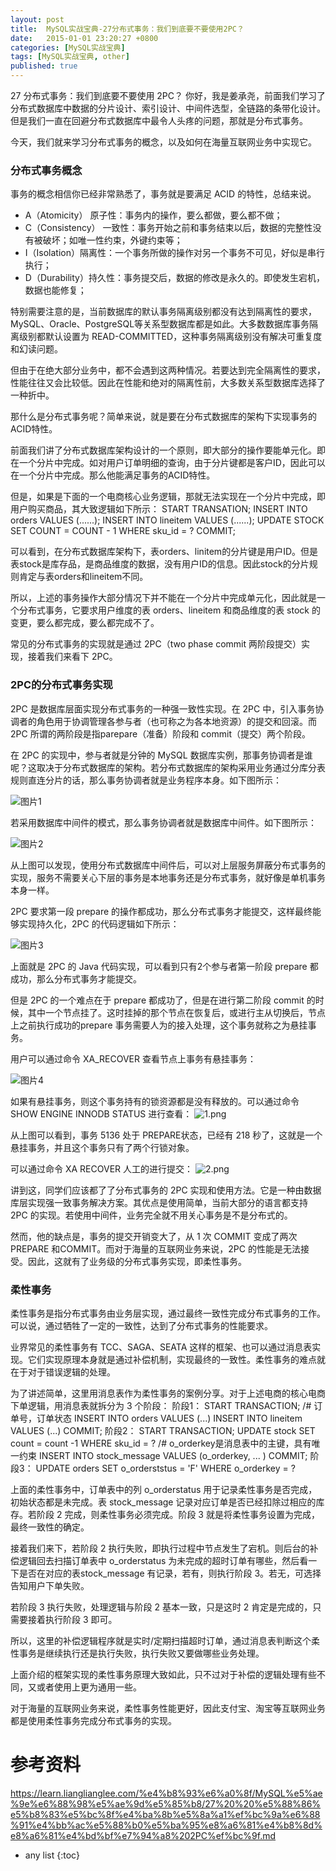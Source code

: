 ```yaml
---
layout: post
title:  MySQL实战宝典-27分布式事务：我们到底要不要使用2PC？
date:   2015-01-01 23:20:27 +0800
categories: [MySQL实战宝典]
tags: [MySQL实战宝典, other]
published: true
---
```




27 分布式事务：我们到底要不要使用 2PC？
你好，我是姜承尧，前面我们学习了分布式数据库中数据的分片设计、索引设计、中间件选型，全链路的条带化设计。但是我们一直在回避分布式数据库中最令人头疼的问题，那就是分布式事务。

今天，我们就来学习分布式事务的概念，以及如何在海量互联网业务中实现它。

### 分布式事务概念

事务的概念相信你已经非常熟悉了，事务就是要满足 ACID 的特性，总结来说。

* A（Atomicity） 原子性：事务内的操作，要么都做，要么都不做；
* C（Consistency） 一致性：事务开始之前和事务结束以后，数据的完整性没有被破坏；如唯一性约束，外键约束等；
* I（Isolation）隔离性：一个事务所做的操作对另一个事务不可见，好似是串行执行；
* D（Durability）持久性：事务提交后，数据的修改是永久的。即使发生宕机，数据也能修复；

特别需要注意的是，当前数据库的默认事务隔离级别都没有达到隔离性的要求，MySQL、Oracle、PostgreSQL等关系型数据库都是如此。大多数数据库事务隔离级别都默认设置为 READ-COMMITTED，这种事务隔离级别没有解决可重复度和幻读问题。

但由于在绝大部分业务中，都不会遇到这两种情况。若要达到完全隔离性的要求，性能往往又会比较低。因此在性能和绝对的隔离性前，大多数关系型数据库选择了一种折中。

那什么是分布式事务呢？简单来说，就是要在分布式数据库的架构下实现事务的ACID特性。

前面我们讲了分布式数据库架构设计的一个原则，即大部分的操作要能单元化。即在一个分片中完成。如对用户订单明细的查询，由于分片键都是客户ID，因此可以在一个分片中完成。那么他能满足事务的ACID特性。

但是，如果是下面的一个电商核心业务逻辑，那就无法实现在一个分片中完成，即用户购买商品，其大致逻辑如下所示：
START TRANSATION; INSERT INTO orders VALUES (......); INSERT INTO lineitem VALUES (......); UPDATE STOCK SET COUNT = COUNT - 1 WHERE sku_id = ? COMMIT;

可以看到，在分布式数据库架构下，表orders、linitem的分片键是用户ID。但是表stock是库存品，是商品维度的数据，没有用户ID的信息。因此stock的分片规则肯定与表orders和lineitem不同。

所以，上述的事务操作大部分情况下并不能在一个分片中完成单元化，因此就是一个分布式事务，它要求用户维度的表 orders、lineitem 和商品维度的表 stock 的变更，要么都完成，要么都完成不了。

常见的分布式事务的实现就是通过 2PC（two phase commit 两阶段提交）实现，接着我们来看下 2PC。

### 2PC的分布式事务实现

2PC 是数据库层面实现分布式事务的一种强一致性实现。在 2PC 中，引入事务协调者的角色用于协调管理各参与者（也可称之为各本地资源）的提交和回滚。而 2PC 所谓的两阶段是指parepare（准备）阶段和 commit（提交）两个阶段。

在 2PC 的实现中，参与者就是分钟的 MySQL 数据库实例，那事务协调者是谁呢？这取决于分布式数据库的架构。若分布式数据库的架构采用业务通过分库分表规则直连分片的话，那么事务协调者就是业务程序本身。如下图所示：

![图片1](https://learn.lianglianglee.com/%e4%b8%93%e6%a0%8f/MySQL%e5%ae%9e%e6%88%98%e5%ae%9d%e5%85%b8/assets/Cgp9HWEVB0iAEvVdAAHugD2AY7I024.png)

若采用数据库中间件的模式，那么事务协调者就是数据库中间件。如下图所示：

![图片2](https://learn.lianglianglee.com/%e4%b8%93%e6%a0%8f/MySQL%e5%ae%9e%e6%88%98%e5%ae%9d%e5%85%b8/assets/CioPOWEVB3aAGla7AAGq-ZbCoGU801.png)

从上图可以发现，使用分布式数据库中间件后，可以对上层服务屏蔽分布式事务的实现，服务不需要关心下层的事务是本地事务还是分布式事务，就好像是单机事务本身一样。

2PC 要求第一段 prepare 的操作都成功，那么分布式事务才能提交，这样最终能够实现持久化，2PC 的代码逻辑如下所示：

![图片3](https://learn.lianglianglee.com/%e4%b8%93%e6%a0%8f/MySQL%e5%ae%9e%e6%88%98%e5%ae%9d%e5%85%b8/assets/Cgp9HWEVB9KAXvPMAAex-bcCE8c431.png)

上面就是 2PC 的 Java 代码实现，可以看到只有2个参与者第一阶段 prepare 都成功，那么分布式事务才能提交。

但是 2PC 的一个难点在于 prepare 都成功了，但是在进行第二阶段 commit 的时候，其中一个节点挂了。这时挂掉的那个节点在恢复后，或进行主从切换后，节点上之前执行成功的prepare 事务需要人为的接入处理，这个事务就称之为悬挂事务。

用户可以通过命令 XA_RECOVER 查看节点上事务有悬挂事务：

![图片4](https://learn.lianglianglee.com/%e4%b8%93%e6%a0%8f/MySQL%e5%ae%9e%e6%88%98%e5%ae%9d%e5%85%b8/assets/CioPOWEVB_GAScw3AALL2SV2QHs125.png)

如果有悬挂事务，则这个事务持有的锁资源都是没有释放的。可以通过命令SHOW ENGINE INNODB STATUS 进行查看： ![1.png](https://learn.lianglianglee.com/%e4%b8%93%e6%a0%8f/MySQL%e5%ae%9e%e6%88%98%e5%ae%9d%e5%85%b8/assets/CioPOWEVCBWAUJX7AAXrOE_0ylE945.png)

从上图可以看到，事务 5136 处于 PREPARE状态，已经有 218 秒了，这就是一个悬挂事务，并且这个事务只有了两个行锁对象。

可以通过命令 XA RECOVER 人工的进行提交： ![2.png](https://learn.lianglianglee.com/%e4%b8%93%e6%a0%8f/MySQL%e5%ae%9e%e6%88%98%e5%ae%9d%e5%85%b8/assets/CioPOWEVCCyAfJTjAAPcHT0OqKw598.png)

讲到这，同学们应该都了了分布式事务的 2PC 实现和使用方法。它是一种由数据库层实现强一致事务解决方案。其优点是使用简单，当前大部分的语言都支持 2PC 的实现。若使用中间件，业务完全就不用关心事务是不是分布式的。

然而，他的缺点是，事务的提交开销变大了，从 1 次 COMMIT 变成了两次 PREPARE 和COMMIT。而对于海量的互联网业务来说，2PC 的性能是无法接受。因此，这就有了业务级的分布式事务实现，即柔性事务。

### 柔性事务

柔性事务是指分布式事务由业务层实现，通过最终一致性完成分布式事务的工作。可以说，通过牺牲了一定的一致性，达到了分布式事务的性能要求。

业界常见的柔性事务有 TCC、SAGA、SEATA 这样的框架、也可以通过消息表实现。它们实现原理本身就是通过补偿机制，实现最终的一致性。柔性事务的难点就在于对于错误逻辑的处理。

为了讲述简单，这里用消息表作为柔性事务的案例分享。对于上述电商的核心电商下单逻辑，用消息表就拆分为 3 个阶段：
阶段1： START TRANSACTION; /# 订单号，订单状态 INSERT INTO orders VALUES (...) INSERT INTO lineitem VALUES (...) COMMIT; 阶段2： START TRANSACTION; UPDATE stock SET count = count -1 WHERE sku_id = ? /# o_orderkey是消息表中的主键，具有唯一约束 INSERT INTO stock_message VALUES (o_orderkey, ... ) COMMIT; 阶段3： UPDATE orders SET o_orderststus = 'F' WHERE o_orderkey = ?

上面的柔性事务中，订单表中的列 o_orderstatus 用于记录柔性事务是否完成，初始状态都是未完成。表 stock_message 记录对应订单是否已经扣除过相应的库存。若阶段 2 完成，则柔性事务必须完成。阶段 3 就是将柔性事务设置为完成，最终一致性的确定。

接着我们来下，若阶段 2 执行失败，即执行过程中节点发生了宕机。则后台的补偿逻辑回去扫描订单表中 o_orderstatus 为未完成的超时订单有哪些，然后看一下是否在对应的表stock_message 有记录，若有，则执行阶段 3。若无，可选择告知用户下单失败。

若阶段 3 执行失败，处理逻辑与阶段 2 基本一致，只是这时 2 肯定是完成的，只需要接着执行阶段 3 即可。

所以，这里的补偿逻辑程序就是实时/定期扫描超时订单，通过消息表判断这个柔性事务是继续执行还是执行失败，执行失败又要做哪些业务处理。

上面介绍的框架实现的柔性事务原理大致如此，只不过对于补偿的逻辑处理有些不同，又或者使用上更为通用一些。

对于海量的互联网业务来说，柔性事务性能更好，因此支付宝、淘宝等互联网业务都是使用柔性事务完成分布式事务的实现。




# 参考资料

https://learn.lianglianglee.com/%e4%b8%93%e6%a0%8f/MySQL%e5%ae%9e%e6%88%98%e5%ae%9d%e5%85%b8/27%20%20%e5%88%86%e5%b8%83%e5%bc%8f%e4%ba%8b%e5%8a%a1%ef%bc%9a%e6%88%91%e4%bb%ac%e5%88%b0%e5%ba%95%e8%a6%81%e4%b8%8d%e8%a6%81%e4%bd%bf%e7%94%a8%202PC%ef%bc%9f.md

* any list
{:toc}
